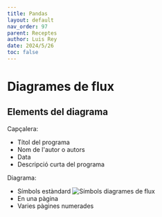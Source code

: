 ```yaml
---
title: Pandas
layout: default
nav_order: 97
parent: Receptes
author: Luis Rey
date: 2024/5/26
toc: false
---
```


# Diagrames de flux

## Elements del diagrama

Capçalera:

- Títol del programa
- Nom de l'autor o autors
- Data
- Descripció curta del programa

Diagrama:

- Símbols estàndard
![Símbols diagrames de flux](<imatges/Símbols flux.png>)
- En una pàgina
- Varies pàgines numerades
